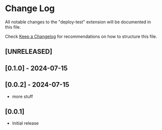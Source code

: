 # Change Log

All notable changes to the "deploy-test" extension will be documented in this file.

Check [Keep a Changelog](http://keepachangelog.com/) for recommendations on how to structure this file.

## [UNRELEASED]

## [0.1.0] - 2024-07-15

## [0.0.2] - 2024-07-15

- more stuff

## [0.0.1]

- Initial release
